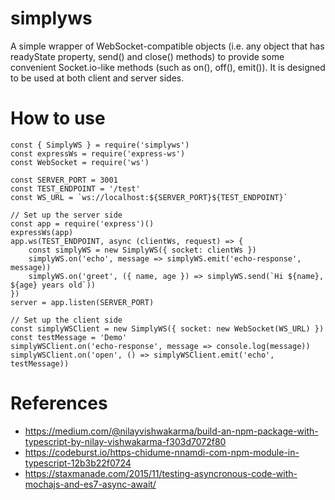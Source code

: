 # simplyws
A simple wrapper of WebSocket-compatible objects (i.e. any object that has readyState property, send() and close() methods) to provide some convenient Socket.io-like methods (such as on(), off(), emit()). It is designed to be used at both client and server sides.

# How to use
```
const { SimplyWS } = require('simplyws')
const expressWs = require('express-ws')
const WebSocket = require('ws')

const SERVER_PORT = 3001
const TEST_ENDPOINT = '/test'
const WS_URL = `ws://localhost:${SERVER_PORT}${TEST_ENDPOINT}`

// Set up the server side
const app = require('express')()
expressWs(app)
app.ws(TEST_ENDPOINT, async (clientWs, request) => {
    const simplyWS = new SimplyWS({ socket: clientWs })
    simplyWS.on('echo', message => simplyWS.emit('echo-response', message))
    simplyWS.on('greet', ({ name, age }) => simplyWS.send(`Hi ${name}, ${age} years old`))
})
server = app.listen(SERVER_PORT)

// Set up the client side
const simplyWSClient = new SimplyWS({ socket: new WebSocket(WS_URL) })
const testMessage = 'Demo'
simplyWSClient.on('echo-response', message => console.log(message))
simplyWSClient.on('open', () => simplyWSClient.emit('echo', testMessage))
```

# References
- https://medium.com/@nilayvishwakarma/build-an-npm-package-with-typescript-by-nilay-vishwakarma-f303d7072f80
- https://codeburst.io/https-chidume-nnamdi-com-npm-module-in-typescript-12b3b22f0724
- https://staxmanade.com/2015/11/testing-asyncronous-code-with-mochajs-and-es7-async-await/